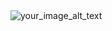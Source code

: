 <img src="https://users.dcc.uchile.cl/~ssalinas/posts/galeria/pikachu_A500000_T531_V352_hu3fe744b14e950536659bfc3d3b71c825_38584_1320x0_resize_box_3.png" alt="your_image_alt_text" style="max-height: 50px;">
